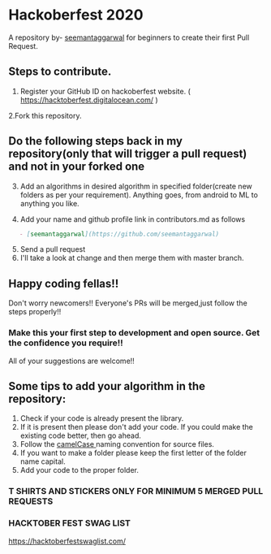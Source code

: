 # Hackoberfest 2020
A repository by- [seemantaggarwal](https://github.com/seemantaggarwal) for beginners to create their first Pull Request.

## Steps to contribute.
1. Register your GitHub ID on hackoberfest website. ( https://hacktoberfest.digitalocean.com/ )

  2.Fork this repository.

## Do the following steps back in my repository(only that will trigger a pull request) and not in your forked one

3. Add an algorithms in desired algorithm in specified folder(create new folders as per your requirement). Anything goes, from android to ML to anything you like.

4. Add your name and github profile link in contributors.md as follows
```markdown
   - [seemantaggarwal](https://github.com/seemantaggarwal)
   ```
5. Send a pull request
6. I'll take a look at change and then merge them with master branch.

## Happy coding fellas!!

Don't worry newcomers!! Everyone's PRs will be merged,just follow the steps properly!!
### Make this your first step to development and open source. Get the confidence you require!!

All of your suggestions are welcome!!

## Some tips to add your algorithm in the repository:
1. Check if your code is already present the library.
2. If it is present then please don't add your code. If you could make the existing code better, then go ahead.
3. Follow the <a href = "https://en.wikipedia.org/wiki/Camel_case">camelCase </a> naming convention for source files.
4. If you want to make a folder please keep the first letter of the folder name capital.
5. Add your code to the proper folder.
 ### T SHIRTS AND STICKERS ONLY FOR MINIMUM 5 MERGED PULL REQUESTS 

### HACKTOBER FEST SWAG LIST
https://hacktoberfestswaglist.com/
